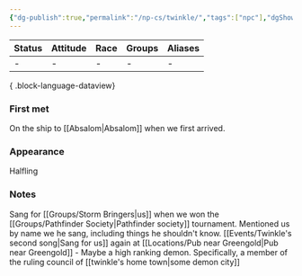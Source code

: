 ```yaml
---
{"dg-publish":true,"permalink":"/np-cs/twinkle/","tags":["npc"],"dgShowBacklinks":true,"dgShowLocalGraph":true,"noteIcon":"npc","created":"2023-12-28T00:47:32.981+01:00","updated":"2024-01-18T10:46:06.728+01:00"}
---
```


| Status | Attitude | Race | Groups | Aliases |
| ------ | -------- | ---- | ------ | ------- |
| \-     | \-       | \-   | \-     | \-      |

{ .block-language-dataview}
### First met
On the ship to [[Absalom\|Absalom]] when we first arrived.
### Appearance
Halfling
### Notes
Sang for [[Groups/Storm Bringers\|us]] when we won the [[Groups/Pathfinder Society\|Pathfinder society]] tournament. Mentioned us by name we he sang, including things he shouldn't know.
[[Events/Twinkle's second song\|Sang for us]] again at [[Locations/Pub near Greengold\|Pub near Greengold]] -  Maybe a high ranking demon. Specifically, a member of the ruling council of [[twinkle's home town\|some demon city]]